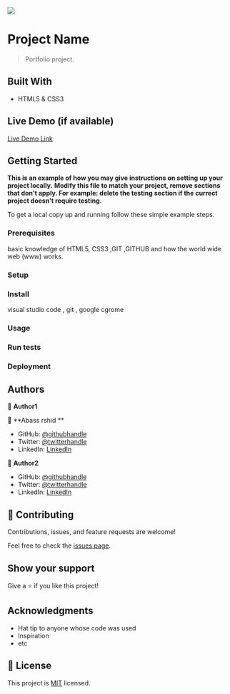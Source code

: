 ![](https://img.shields.io/badge/Microverse-blueviolet)

# Project Name

> Portfolio project.


## Built With

- HTML5 & CSS3


## Live Demo (if available)

[Live Demo Link](https://livedemo.com)


## Getting Started

**This is an example of how you may give instructions on setting up your project locally.**
**Modify this file to match your project, remove sections that don't apply. For example: delete the testing section if the currect project doesn't require testing.**


To get a local copy up and running follow these simple example steps.

### Prerequisites
basic knowledge of HTML5, CSS3 ,GIT ,GITHUB and how the world wide web (www) works.

### Setup

### Install
visual studio code , git , google cgrome

### Usage

### Run tests

### Deployment



## Authors

👤 **Author1**

👤 **Abass rshid **

- GitHub: [@githubhandle](https://github.com/abass-rashid)
- Twitter: [@twitterhandle](https://twitter.com/abass-rashid10)
- LinkedIn: [LinkedIn](https://linkedin.com/in/abass-rashid)

👤 **Author2**

- GitHub: [@githubhandle](https://github.com/githubhandle)
- Twitter: [@twitterhandle](https://twitter.com/twitterhandle)
- LinkedIn: [LinkedIn](https://linkedin.com/in/linkedinhandle)

## 🤝 Contributing

Contributions, issues, and feature requests are welcome!

Feel free to check the [issues page](../../issues/).

## Show your support

Give a ⭐️ if you like this project!

## Acknowledgments

- Hat tip to anyone whose code was used
- Inspiration
- etc

## 📝 License

This project is [MIT](./MIT.md) licensed.
